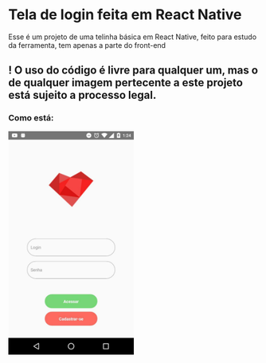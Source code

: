 # Tela de login feita em React Native
Esse é um projeto de uma telinha básica em React Native, feito para estudo da ferramenta, tem apenas a parte do front-end

## ! O uso do código é livre para qualquer um, mas o de qualquer imagem pertecente a este projeto está sujeito a processo legal.

### Como está:
<img src="./App/src/assets/print.jpg" width="50%"/>
